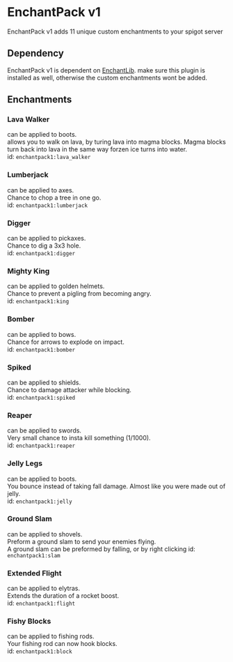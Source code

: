 # EnchantPack v1

EnchantPack v1 adds 11 unique custom enchantments to your spigot server

## Dependency
EnchantPack v1 is dependent on [EnchantLib](https://github.com/BoyStijn/EnchantLib).
make sure this plugin is installed as well, otherwise the custom enchantments wont be added.

## Enchantments

### Lava Walker
can be applied to boots. \
allows you to walk on lava, by turing lava into magma blocks. Magma blocks turn back into lava in the same way forzen ice turns into water. \
id: `enchantpack1:lava_walker`

### Lumberjack
can be applied to axes. \
Chance to chop a tree in one go. \
id: `enchantpack1:lumberjack`

### Digger
can be applied to pickaxes. \
Chance to dig a 3x3 hole. \
id: `enchantpack1:digger`

### Mighty King
can be applied to golden helmets. \
Chance to prevent a pigling from becoming angry. \
id: `enchantpack1:king`

### Bomber
can be applied to bows. \
Chance for arrows to explode on impact. \
id: `enchantpack1:bomber`

### Spiked
can be applied to shields. \
Chance to damage attacker while blocking. \
id: `enchantpack1:spiked`

### Reaper
can be applied to swords. \
Very small chance to insta kill something (1/1000).\
id: `enchantpack1:reaper`

### Jelly Legs
can be applied to boots. \
You bounce instead of taking fall damage. Almost like you were made out of jelly. \
id: `enchantpack1:jelly`

### Ground Slam
can be applied to shovels. \
Preform a ground slam to send your enemies flying. \
A ground slam can be preformed by falling, or by right clicking
id: `enchantpack1:slam`

### Extended Flight
can be applied to elytras. \
Extends the duration of a rocket boost. \
id: `enchantpack1:flight`

### Fishy Blocks
can be applied to fishing rods. \
Your fishing rod can now hook blocks. \
id: `enchantpack1:block`


